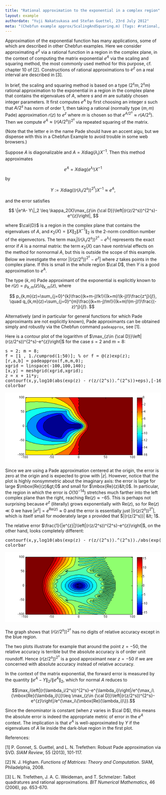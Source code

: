 ```yaml
---
title: "Rational approximation to the exponential in a complex region"
layout: example
authordate: "Yuji Nakatsukasa and Stefan Guettel, 23rd July 2012"
meta: "(Chebfun example approx/ScalingAndSquaring.m) [Tags: #rational, #exponential, #PADEAPPROX]"
---
```


Approximation of the exponential function has many applications, some of which are described in other Chebfun examples. Here we consider approximating $e^z$ via a rational function in a region in the complex plane, in the context of computing the matrix exponential $e^A$ via the scaling and squaring method, the most commonly used method for this purpose, cf. chapter 10 of [2]. Constructions of rational approximations to $e^z$ on a real interval are described in [3].

In brief, the scaling and squaring method is based on a type $(2^sm,2^sm)$ rational approximation to the exponential in a region in the complex plane that contains the eigenvalues of $A$, where $s$ and $m$ are suitably chosen integer parameters. It first computes $e^A$ by first choosing an integer $s$ such that $A/2^s$ has norm of order $1$, then taking a rational (normally type $(m,m)$ Pade) approximation $r(z)$ to $e^z$ where $m$ is chosen so that $e^{A/2^s}\approx r(A/2^s)$.  Then we compute $e^A\approx (r(A/2^s))^{2^s}$ via repeated squaring of the matrix.

(Note that the letter e in the name Pade should have an accent aigu, but we dispense with this in a Chebfun Example to avoid trouble in some web browsers.)

Suppose $A$ is diagonalizable and $A=X\mbox{diag}(\lambda_i)X^{-1}$. Then this method approximates

$$ e^A=X\mbox{diag}(e^{\lambda_i})X^{-1} $$

by

$$ Y:=X\mbox{diag}((r(\lambda_i/2^s))^{2^s})X^{-1}\approx e^A, $$

and the error satisfies

$$ \|e^A- Y\|_2 \leq \kappa_2(X)\max_{z\in {\cal
D}}\left|(r(z/2^s))^{2^s}-e^{z}\right|, $$

where $\cal{D}$ is a region in the complex plane that contains the eigenvalues of $A$, and $\kappa_2(X)=\|X\|_2 \|X^{-1}\|_2$ is the 2-norm condition number of the eigenvectors.  The term $\max_i\left|(r(\lambda_i/2^s))^{2^s}-e^{\lambda_i}\right|$ represents the exact error if $A$ is a normal matrix: the term $\kappa_2(X)$ can have nontrivial effects on the method for nonnormal $A$, but this is outside the scope of this example.  Below we investigate the error $\left|(r(z/2^s))^{2^s}-e^{z}\right|$ where $z$ takes points in the complex plane.  If this is small in the whole region $\cal D$, then $Y$ is a good approximation to $e^A$.

The type $(k,m)$ Pade approximant of the exponential is explicitly known to be $r(z)=p_{k,m}(z)/q_{k,m}(z)$, where

$$ p_{k,m}(z)=\sum_{j=0}^{k}\frac{(k+m-j)!k!}{(k+m)!(k-j)!}\frac{z^j}{j!},
\quad
q_{k,m}(z)=\sum_{j=0}^{m}\frac{(k+m-j)!m!}{(k+m)!(m-j)!}\frac{(-z)^j}{j!}. $$

Alternatively (and in particular for general functions for which Pade approximants are not explicitly known), Pade approximants can be obtained simply and robustly via the Chebfun command `padeapprox`, see [1].

Here is a contour plot of the logarithm of $\max_{z\in {\cal D}}\left|(r(z/2^s))^{2^s}-e^{z}\right|$ for the case $s=2$ and $m=8$:

<pre class="mcode-input">s = 2; m = 8;
f = [1 , 1./cumprod(1:50)]; % or f = @(z)exp(z);
[r,a,b] = padeapprox(f,m,m,0);
xgrid = linspace(-100,100,140);
[x,y] = meshgrid(xgrid,xgrid);
z = x + 1i*y;
contourf(x,y,log10(abs(exp(z) - r(z/(2^s)).^(2^s))+eps),[-16:2:0])
colorbar</pre><img src="img/ScalingAndSquaring_01.png" class="figure" alt="">

Since we are using a Pade approximation centered at the origin, the error is zero at the origin and is expected to grow with $|z|$. However, notice that the plot is highly nonsymmetric about the imaginary axis: the error is large for large $\mbox{Re}(z)&gt;0$ and small for $\mbox{Re}(z)&lt;0$.  In particular, the region in which the error is $O(10^{-14})$ stretches much farther into the left complex plane than the right, reaching $\mbox{Re}(z)\approx -65$. This is perhaps not surprising because $e^z$ (literally) grows exponentially with $\mbox{Re}(z)$, so for $\mbox{Re}(z)\ll 0$ we have $|e^z|=e^{\mbox{Re}(z)}\approx 0$ and the error is essentially just $\left|(r(z/2^s))^{2^s}\right|$, which is itself small for moderately large $s$ provided that $|(r(z/2^s))| &lt; 1$.

The relative error $\frac{1}{|e^{z}|}\left|(r(z/2^s))^{2^s}-e^{z}\right|$, on the other hand, looks completely different:

<pre class="mcode-input">contourf(x,y,log10(abs(exp(z) - r(z/(2^s)).^(2^s))./abs(exp(z))),[-16:2:16])
colorbar</pre><img src="img/ScalingAndSquaring_02.png" class="figure" alt="">

The graph shows that $(r(z/2^s))^{2^s}$ has no digits of relative accuracy except in the blue region.

The two plots illustrate for example that around the point $z = -50$, the relative accuracy is terrible but the absolute accuracy is of order unit roundoff.  Hence $(r(z/2^s))^{2^s}$ is a good approximant near $z=-50$ if we are concerned with absolute accuracy instead of relative accuracy.

In the context of the matrix exponential, the forward error is measured by the quantity $\|e^A- Y\|_2/\|e^A\|_2$, which for normal $A$ reduces to

$$\max_i\left|(r(\lambda_i/2^s))^{2^s}-e^{\lambda_i}\right|/e^{\max_i\{\mbox{Re}(\lambda_i)\}}\leq
\max_{z\in {\cal
    D}}\left|(r(z/2^s))^{2^s}-e^{z}\right|/e^{\max_i\{\mbox{Re}(\lambda_i)\}}.$$

Since the denominator is constant (when $z$ varies in $\cal D$), this means the absolute error is indeed the appropriate metric of error in the $e^A$ context.  The implication is that $e^A$ is well-approximated by $Y$ if the eigenvalues of $A$ lie inside the dark-blue region in the first plot.

References:

[1] P. Gonnet, S. Guettel, and L. N. Trefethen: Robust Pade approximation via SVD. _SIAM Review_, 55 (2013), 101-117.

[2] N. J. Higham. _Functions of Matrices: Theory and Computation_. SIAM, Philadelphia, 2008.

[3] L. N. Trefethen, J. A. C. Weideman, and T. Schmelzer: Talbot quadratures and rational approximations. _BIT Numerical Mathematics_, 46 (2006), pp. 653-670.

